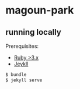 # magoun-park

## running locally

Prerequisites:
- [Ruby >3.x](https://www.ruby-lang.org/en/documentation/installation/)
- [Jeykll](https://jekyllrb.com/docs/)

```bash
$ bundle
$ jekyll serve
```
